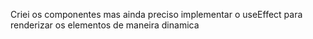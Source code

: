 Criei os componentes mas ainda preciso implementar o useEffect para renderizar os elementos de maneira dinamica
